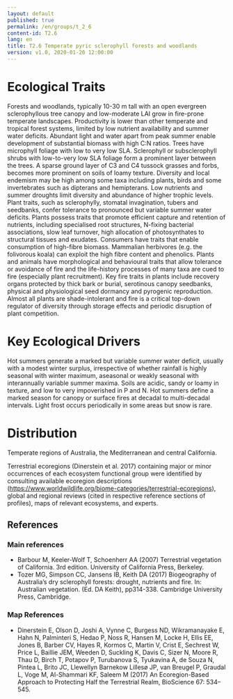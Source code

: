 ```yaml
---
layout: default
published: true
permalink: /en/groups/t_2_6
content-id: T2.6
lang: en
title: T2.6 Temperate pyric sclerophyll forests and woodlands
version: v1.0, 2020-01-20 12:00:00
---
```

# Ecological Traits
 
Forests and woodlands, typically 10-30 m tall with an open evergreen sclerophyllous tree canopy and low-moderate LAI grow in fire-prone temperate landscapes. Productivity is lower than other temperate and tropical forest systems, limited by low nutrient availability and summer water deficits. Abundant light and water apart from peak summer enable development of substantial biomass with high C:N ratios. Trees have microphyll foliage with low to very low SLA. Sclerophyll or subsclerophyll shrubs with low-to-very low SLA foliage form a prominent layer between the trees. A sparse ground layer of C3 and C4 tussock grasses and forbs, becomes more prominent on soils of loamy texture. Diversity and local endemism may be high among some taxa including plants, birds and some invertebrates such as dipterans and hemipterans. Low nutrients and summer droughts limit diversity and abundance of higher trophic levels. Plant traits, such as sclerophylly, stomatal invagination, tubers and seedbanks, confer tolerance to pronounced but variable summer water deficits. Plants possess traits that promote efficient capture and retention of nutrients, including specialised root structures, N-fixing bacterial associations, slow leaf turnover, high allocation of photosynthates to structural tissues and exudates. Consumers have traits that enable consumption of high-fibre biomass. Mammalian herbivores (e.g. the folivorous koala) can exploit the high fibre content and phenolics. Plants and animals have morphological and behavioural traits that allow tolerance or avoidance of fire and the life-history processes of many taxa are cued to fire (especially plant recruitment). Key fire traits in plants include recovery organs protected by thick bark or burial, serotinous canopy seedbanks, physical and physiological seed dormancy and pyrogenic reproduction. Almost all plants are shade-intolerant and fire is a critical top-down regulator of diversity through storage effects and periodic disruption of plant competition. 
 
# Key Ecological Drivers
 
Hot summers generate a marked but variable summer water deficit, usually with a modest winter surplus, irrespective of whether rainfall is highly seasonal with winter maximum, aseasonal or weakly seasonal with interannually variable summer maxima. Soils are acidic, sandy or loamy in texture, and low to very impoverished in P and N. Hot summers define a marked season for canopy or surface fires at decadal to multi-decadal intervals. Light frost occurs periodically in some areas but snow is rare.
 
# Distribution
 
Temperate regions of Australia, the Mediterranean and central California.

Terrestrial ecoregions (Dinerstein et al. 2017) containing major or minor occurrences of each ecosystem functional group were identified by consulting available ecoregion descriptions (https://www.worldwildlife.org/biome-categories/terrestrial-ecoregions), global and regional reviews (cited in respective reference sections of profiles), maps of relevant ecosystems, and experts.

## References
### Main references
* Barbour M, Keeler-Wolf  T, Schoenherr AA (2007) Terrestrial vegetation of California. 3rd edition. University of California Press, Berkeley.
* Tozer MG, Simpson CC, Jansens IB, Keith DA (2017) Biogeography of Australia’s dry sclerophyll forests: drought, nutrients and fire. In: Australian vegetation. (Ed. DA Keith), pp314-338. Cambridge University Press, Cambridge.
### Map References
* Dinerstein E, Olson D, Joshi A, Vynne C, Burgess ND, Wikramanayake E, Hahn N, Palminteri S, Hedao P, Noss R, Hansen M, Locke H, Ellis EE, Jones B, Barber CV, Hayes R, Kormos C, Martin V, Crist E, Sechrest W, Price L, Baillie JEM, Weeden D, Suckling K, Davis C, Sizer N, Moore R, Thau D, Birch T, Potapov P, Turubanova S, Tyukavina A, de Souza N, Pintea L, Brito JC, Llewellyn Barnekow Lillesø JP, van Breugel P, Graudal L, Voge M, Al-Shammari KF, Saleem M (2017) An Ecoregion-Based Approach to Protecting Half the Terrestrial Realm, BioScience 67: 534–545.
